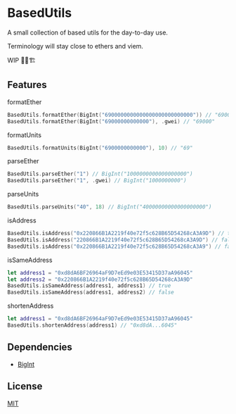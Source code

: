 # BasedUtils

A small collection of based utils for the day-to-day use.

Terminology will stay close to ethers and viem.

WIP 🚧👷🏗️

## Features

formatEther

```swift
BasedUtils.formatEther(BigInt("6900000000000000000000000000")) // "6900000000"
BasedUtils.formatEther(BigInt("69000000000000"), .gwei) // "69000"
```

formatUnits

```swift
BasedUtils.formatUnits(BigInt("6900000000000"), 10) // "69"
```

parseEther

```swift
BasedUtils.parseEther("1") // BigInt("1000000000000000000")
BasedUtils.parseEther("1", .gwei) // BigInt("1000000000")
```

parseUnits

```swift
BasedUtils.parseUnits("40", 18) // BigInt("40000000000000000000")
```

isAddress

```swift
BasedUtils.isAddress("0x220866B1A2219f40e72f5c628B65D54268cA3A9D") // true
BasedUtils.isAddress("220866B1A2219f40e72f5c628B65D54268cA3A9D") // false
BasedUtils.isAddress("0x220866B1A2219f40e72f5c628B65D54268cA3A9") // false
```

isSameAddress

```swift
let address1 = "0xd8dA6BF26964aF9D7eEd9e03E53415D37aA96045"
let address2 = "0x220866B1A2219f40e72f5c628B65D54268cA3A9D"
BasedUtils.isSameAddress(address1, address1) // true
BasedUtils.isSameAddress(address1, address2) // false
```

shortenAddress

```swift
let address1 = "0xd8dA6BF26964aF9D7eEd9e03E53415D37aA96045"
BasedUtils.shortenAddress(address1) // "0xd8dA...6045"
```

## Dependencies

- [BigInt](https://github.com/attaswift/BigInt)

## License

[MIT](./LICENSE)

